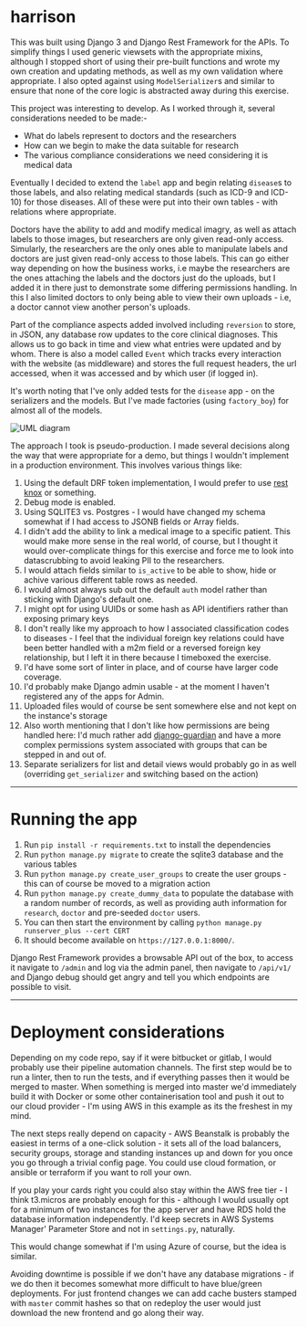 # harrison

This was built using Django 3 and Django Rest Framework for the APIs. To simplify things I used generic viewsets with the appropriate mixins, although I stopped short of using their pre-built functions and wrote my own creation and updating methods, as well as my own validation where appropriate. I also opted against using `ModelSerializer`s and similar to ensure
that none of the core logic is abstracted away during this exercise.

This project was interesting to develop. As I worked through it, several considerations needed to be made:-

* What do labels represent to doctors and the researchers
* How can we begin to make the data suitable for research
* The various compliance considerations we need considering it is medical data

Eventually I decided to extend the `label` app and begin relating `disease`s to those labels, and also relating medical standards (such as ICD-9 and ICD-10) for those diseases. All of these were put into their own tables - with relations where appropriate.

Doctors have the ability to add and modify medical imagry, as well as attach labels to those images, but researchers are only given read-only access. Simularly, the researchers are the only ones able to manipulate labels and doctors are just given read-only access to those labels. This can go either way depending on how the business works, i.e maybe the researchers are the ones attaching the labels and the doctors just do the uploads, but I added it in there just to demonstrate some differing permissions handling. In this I also limited doctors to only being able to view their own uploads - i.e, a doctor cannot view another person's uploads.

Part of the compliance aspects added involved including `reversion` to store, in JSON, any database row updates to the core clinical diagnoses. This allows us to go back in time and view what entries were updated and by whom. There is also a model called `Event` which tracks every interaction with the website (as middleware) and stores the full request headers, the url accessed, when it was accessed and by which user (if logged in).

It's worth noting that I've only added tests for the `disease` app - on the serializers and the models. But I've made factories (using `factory_boy`) for almost all of the models.

![UML diagram](https://i.imgur.com/Tgnt3MN.png)

The approach I took is pseudo-production. I made several decisions along the way that were appropriate for a demo, but things
I wouldn't implement in a production environment. This involves various things like:

1. Using the default DRF token implementation, I would prefer to use [rest knox](https://github.com/James1345/django-rest-knox) or something.
2. Debug mode is enabled.
3. Using SQLITE3 vs. Postgres - I would have changed my schema somewhat if I had access to JSONB fields or Array fields.
4. I didn't add the ability to link a medical image to a specific patient. This would make more sense in the real world, of course, but I thought it would over-complicate things for this exercise and force me to look into datascrubbing to avoid leaking PII to the researchers.
5. I would attach fields similar to `is_active` to be able to show, hide or achive various different table rows as needed.
6. I would almost always sub out the default `auth` model rather than sticking with Django's default one.
7. I might opt for using UUIDs or some hash as API identifiers rather than exposing primary keys
8. I don't really like my approach to how I associated classification codes to diseases - I feel that the individual foreign key relations could have been better handled with a m2m field or a reversed foreign key relationship, but I left it in there because I timeboxed the exercise.
9. I'd have some sort of linter in place, and of course have larger code coverage.
10. I'd probably make Django admin usable - at the moment I haven't registered any of the apps for Admin.
11. Uploaded files would of course be sent somewhere else and not kept on the instance's storage
12. Also worth mentioning that I don't like how permissions are being handled here: I'd much rather add [django-guardian](https://django-guardian.readthedocs.io) and have a more complex permissions system associated with groups that can be stepped in and out of.
13. Separate serializers for list and detail views would probably go in as well (overriding `get_serializer` and switching based on the action)

-----

# Running the app

1. Run `pip install -r requirements.txt` to install the dependencies
2. Run `python manage.py migrate` to create the sqlite3 database and the various tables
3. Run `python manage.py create_user_groups` to create the user groups - this can of course be moved to a migration action
4. Run `python manage.py create_dummy_data` to populate the database with a random number of records, as well as providing auth information for `research`, `doctor` and pre-seeded `doctor` users.
5. You can then start the environment by calling `python manage.py runserver_plus --cert CERT`
6. It should become available on `https://127.0.0.1:8000/`.

Django Rest Framework provides a browsable API out of the box, to access it navigate to `/admin` and log via the admin panel, then navigate to `/api/v1/` and Django debug should get angry and tell you which endpoints are possible to visit.

-----

# Deployment considerations

Depending on my code repo, say if it were bitbucket or gitlab, I would probably use their pipeline automation channels. The first step would be to run a linter, then to run the tests, and if everything passes then it would be merged to master. When something is merged into master we'd immediately build it with Docker or some other containerisation tool and push it out to our cloud provider - I'm using AWS in this example as its the freshest in my mind. 

The next steps really depend on capacity - AWS Beanstalk is probably the easiest in terms of a one-click solution - it sets all of the load balancers, security groups, storage and standing instances up and down for you once you go through a trivial config page. You could use cloud formation, or ansible or terraform if you want to roll your own. 

If you play your cards right you could also stay within the AWS free tier - I think t3.micros are probably enough for this - although I would usually opt for a minimum of two instances for the app server and have RDS hold the database information independently. I'd keep secrets in AWS Systems Manager' Parameter Store and not in `settings.py`, naturally. 

This would change somewhat if I'm using Azure of course, but the idea is similar.

Avoiding downtime is possible if we don't have any database migrations - if we do then it becomes somewhat more difficult to have blue/green deployments. For just frontend changes we can add cache busters stamped with `master` commit hashes so that on redeploy the user would just download the new frontend and go along their way.
